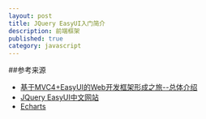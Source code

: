 ```yaml
---
layout: post
title: JQuery EasyUI入门简介
description: 前端框架
published: true
category: javascript
---
```


























##参考来源


* [基于MVC4+EasyUI的Web开发框架形成之旅--总体介绍][基于MVC4+EasyUI的Web开发框架形成之旅--总体介绍]
* [JQuery EasyUI中文网站][JQuery EasyUI中文网站]
* [Echarts][Echarts]












[NingG]:    http://ningg.github.com  "NingG"
[基于MVC4+EasyUI的Web开发框架形成之旅--总体介绍]:	http://www.cnblogs.com/wuhuacong/p/3281103.html
[JQuery EasyUI中文网站]:							http://www.jeasyui.net/
[Echarts]:											http://echarts.baidu.com/








